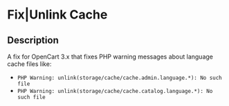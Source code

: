 #  Fix|Unlink Cache

## Description
A fix for OpenCart 3.x that fixes PHP warning messages about language cache files like:
- `PHP Warning: unlink(storage/cache/cache.admin.language.*): No such file`
- `PHP Warning: unlink(storage/cache/cache.catalog.language.*): No such file`
